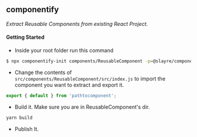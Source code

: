 ## componentify

_Extract Reusable Components from existing React Project._

#### Getting Started

- Inside your root folder run this command

```sh
$ npx componentify-init components/ReusableComponent -p=@slayre/componentify
```
- Change the contents of `src/components/ReusableComponent/src/index.js` to import the component you want to extract and export it.

```javascript
export { default } from 'pathtocomponent';
```
- Build it. Make sure you are in ReusableComponent's dir.

```sh
yarn build
```

- Publish It.